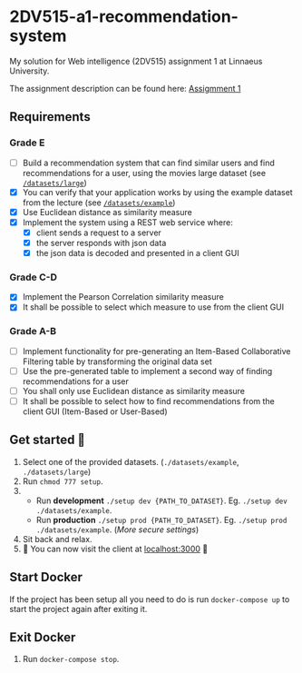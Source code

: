 # 2DV515-a1-recommendation-system
My solution for Web intelligence (2DV515) assignment 1 at Linnaeus University.

The assignment description can be found here: [Assigmment 1](http://coursepress.lnu.se/kurs/web-intelligence/a1/)

## Requirements
### Grade E
- [ ] Build a recommendation system that can find similar users and find recommendations for
a user, using the movies large dataset (see [`/datasets/large`](https://github.com/AntonStrand/2DV515-a1-recommendation-system/tree/master/datasets/large))
- [x] You can verify that your application works by using the example dataset from the lecture (see [`/datasets/example`](https://github.com/AntonStrand/2DV515-a1-recommendation-system/tree/master/datasets/large))
- [x] Use Euclidean distance as similarity measure
- [x] Implement the system using a REST web service where:
    - [x] client sends a request to a server
    - [x] the server responds with json data
    - [x] the json data is decoded and presented in a client GUI

### Grade C-D
- [x] Implement the Pearson Correlation similarity measure
- [x] It shall be possible to select which measure to use from the client GUI

### Grade A-B
- [ ] Implement functionality for pre-generating an Item-Based Collaborative Filtering table by
transforming the original data set
- [ ] Use the pre-generated table to implement a second way of finding recommendations for
a user
- [ ] You shall only use Euclidean distance as similarity measure
- [ ] It shall be possible to select how to find recommendations from the client GUI
(Item-Based or User-Based)

## Get started 🚀
1. Select one of the provided datasets. (`./datasets/example`, `./datasets/large`)
2. Run `chmod 777 setup`.
3.  - Run **development** `./setup dev {PATH_TO_DATASET}`. Eg. `./setup dev ./datasets/example`.
    - Run **production** `./setup prod {PATH_TO_DATASET}`. Eg. `./setup prod ./datasets/example`. (_More secure settings_)
4. Sit back and relax.
5. 🎉 You can now visit the client at [localhost:3000](http://localhost:3000) 🎉

## Start Docker
If the project has been setup all you need to do is run `docker-compose up` to start the project again after exiting it.

## Exit Docker
1. Run `docker-compose stop`.
